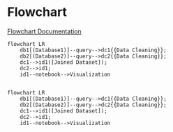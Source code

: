 # Flowchart

[Flowchart Documentation](https://mermaid.js.org/syntax/flowchart.html)

```
flowchart LR
    db1[(Database1)]--query-->dc1{{Data Cleaning}};
    db2[(Database2)]--query-->dc2{{Data Cleaning}};
    dc1-->id1([Joined Dataset]);
    dc2-->id1;
    id1--notebook-->Visualization

```


```mermaid

flowchart LR
    db1[(Database1)]--query-->dc1{{Data Cleaning}};
    db2[(Database2)]--query-->dc2{{Data Cleaning}};
    dc1-->id1([Joined Dataset]);
    dc2-->id1;
    id1--notebook-->Visualization

```